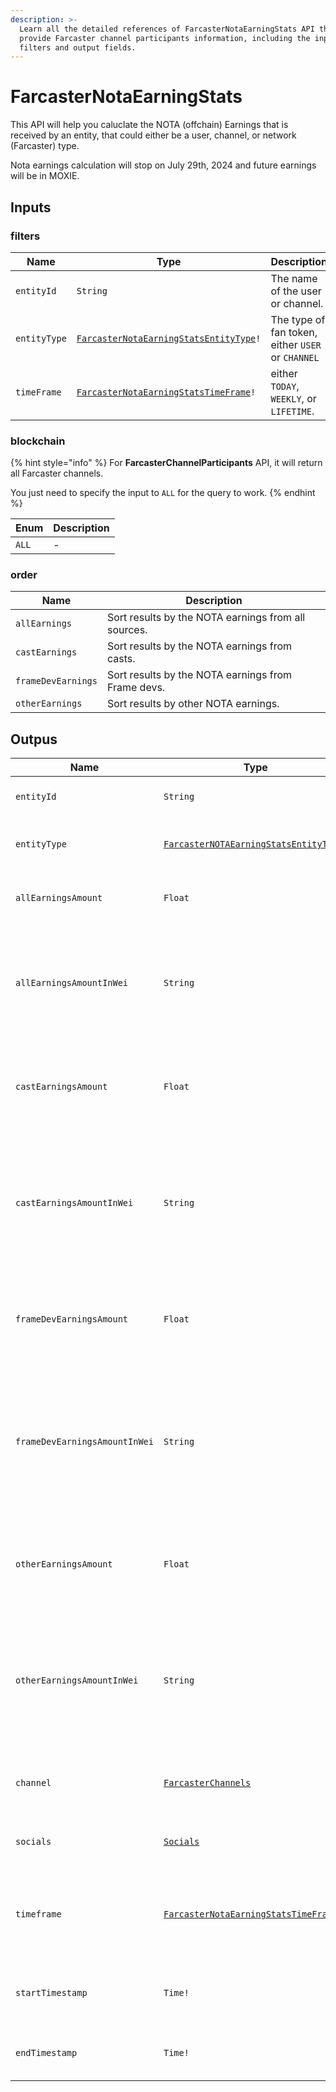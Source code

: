 ```yaml
---
description: >-
  Learn all the detailed references of FarcasterNotaEarningStats API that
  provide Farcaster channel participants information, including the input
  filters and output fields.
---
```


# FarcasterNotaEarningStats

This API will help you caluclate the NOTA (offchain) Earnings that is received by an entity, that could either be a user, channel, or network (Farcaster) type.

Nota earnings calculation will stop on July 29th, 2024 and future earnings will be in MOXIE.&#x20;

## Inputs

### filters

| Name         | Type                                                                                       | Description                                       |
| ------------ | ------------------------------------------------------------------------------------------ | ------------------------------------------------- |
| `entityId`   | `String`                                                                                   | The name of the user or channel.                  |
| `entityType` | [`FarcasterNotaEarningStatsEntityType`](../enum/farcasternotaearningstatsentitytype.md)`!` | The type of fan token, either `USER` or `CHANNEL` |
| `timeFrame`  | [`FarcasterNotaEarningStatsTimeFrame`](../enum/farcasternotaearningstatstimeframe.md)`!`   | either `TODAY`, `WEEKLY`, or `LIFETIME`.          |

### blockchain

{% hint style="info" %}
For **FarcasterChannelParticipants** API, it will return all Farcaster channels.

You just need to specify the input to `ALL` for the query to work.
{% endhint %}

| Enum  | Description |
| ----- | ----------- |
| `ALL` | -           |

### order

| Name               | Description                                         |
| ------------------ | --------------------------------------------------- |
| `allEarnings`      | Sort results by the NOTA earnings from all sources. |
| `castEarnings`     | Sort results by the NOTA earnings from casts.       |
| `frameDevEarnings` | Sort results by the NOTA earnings from Frame devs.  |
| `otherEarnings`    | Sort results by other NOTA earnings.                |

## Outpus

| Name                          | Type                                                                                     | Description                                                                                              |
| ----------------------------- | ---------------------------------------------------------------------------------------- | -------------------------------------------------------------------------------------------------------- |
| `entityId`                    | `String`                                                                                 | The name of the user or channel.                                                                         |
| `entityType`                  | [`FarcasterNOTAEarningStatsEntityType!`](../enum/farcasternotaearningstatsentitytype.md) | The type of fan token, either `USER` or `CHANNEL`                                                        |
| `allEarningsAmount`           | `Float`                                                                                  | The total earnings of NOTA by the entity.                                                                |
| `allEarningsAmountInWei`      | `String`                                                                                 | The total earnings of NOTA by the entity in wei (multiply 10^18 from the original amount).               |
| `castEarningsAmount`          | `Float`                                                                                  | The earnings of NOTA earned from casts by the entity.                                                    |
| `castEarningsAmountInWei`     | `String`                                                                                 | The earnings of NOTA earned from casts by the entity in wei (multiply 10^18 from the original amount)    |
| `frameDevEarningsAmount`      | `Float`                                                                                  | The earnings of NOTA earned from frames by the entity.                                                   |
| `frameDevEarningsAmountInWei` | `String`                                                                                 | The earnings of NOTA earned from frames by the entity  in wei (multiply 10^18 from the original amount). |
| `otherEarningsAmount`         | `Float`                                                                                  | The earnings of NOTA earned from others by the entity.                                                   |
| `otherEarningsAmountInWei`    | `String`                                                                                 | The earnings of NOTA earned from others by the entity in wei (multiply 10^18 from the original amount).  |
| `channel`                     | [`FarcasterChannels`](farcasterchannels-api.md)                                          | Channel details if the entity is `CHANNEL` type.                                                         |
| `socials`                     | [`Socials`](socials-api.md)                                                              | User details if the entiy is `USER` type.                                                                |
| `timeframe`                   | [`FarcasterNotaEarningStatsTimeFrame`](../enum/farcasternotaearningstatstimeframe.md)    | either `TODAY`, `WEEKLY`, or `LIFETIME`, depending on the input chosen.                                  |
| `startTimestamp`              | `Time!`                                                                                  | The time when the entity start earning NOTA.                                                             |
| `endTimestamp`                | `Time!`                                                                                  | The time when the entity last earn NOTA.                                                                 |
